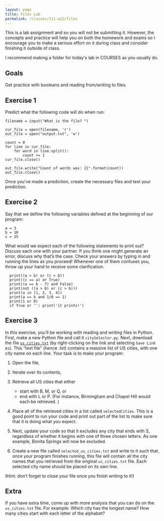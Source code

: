 ```yaml
---
layout: page
title: Files Lab 
permalink: /classes/111-w22/files
---
```


This is a lab assignment and so you will not be submitting it.
However, the concepts and practice will help you on both the homework and exams so I encourage you to make a serious effort on it during class and consider finishing it outside of class.

I recommend making a folder for today's lab in COURSES as you usually do.

## Goals
Get practice with booleans and reading from/writing to files.

## Exercise 1
Predict what the following code will do when run:
```
filename = input("What is the file? ")

cur_file = open(filename, 'r')
out_file = open("output.txt", 'w')

count = 0
for line in cur_file:
    for word in line.split():
        count += 1
cur_file.close()

out_file.write("Count of words was: {}".format(count))
out_file.close()
```

Once you've made a prediction, create the necessary files and test your prediction.

## Exercise 2
Say that we define the following variables defined at the beginning of our program:
```
a = 3
b = 10
c = 15
```

What would we expect each of the following statements to print out? Discuss each one with your partner. If you think one might generate an error, discuss why that’s the case. Check your answers by typing in and running the lines as you proceed! Whenever one of them confuses you, throw up your hand to receive some clarification.
```
  print((a > b) or (c > b))
  print((c == a) or True)
  print((a == b - 7) and False)
  print(not ((a > b) or (c > b)))
  print(a in [1, 2, 3, 4])
  print(a == b and 1/0 == 1)
  print(1 or 0)
  if True or '': print('it prints!')
```

## Exercise 3
In this exercise, you’ll be working with reading and writing files in Python. 
First, make a new Python file and call it `citySelector.py`. Next, download the file [`us_cities.txt`](us_cities.txt) (by right-clicking on the link and selecting `Save Link As`).
This “text file” (hence .txt) contains a massive list of US cities, with one city name on each line.
Your task is to make your program:
1. Open the file,
2. Iterate over its contents, 
3. Retrieve all US cities that either 
    * start with B, M, or Q, or 
    * end with L or P. (For instance, Birmingham and Chapel Hill would each be retrieved. )
4. Place all of the retrieved cities in a list called `selectedCities`. This is a good point to run your code and print out part of the list to make sure that it is doing what you expect.

5. Next, update your code so that it excludes any city that ends with S, regardless of whether it begins with one of three chosen letters. As one example, Bonita Springs will now be excluded.
6. Create a new file called `selected_us_cities.txt` and write to it such that, once your program finishes running, this file will contain all the city names that you retrieved from the original `us_cities.txt` file. Each selected city name should be placed on its own line.

(Hint: don’t forget to close your file once you finish writing to it!)

## Extra
If you have extra time, come up with more analysis that you can do on the `us_cities.txt` file.
For example: Which city has the longest name? How many cities start with each letter of the alphabet?
